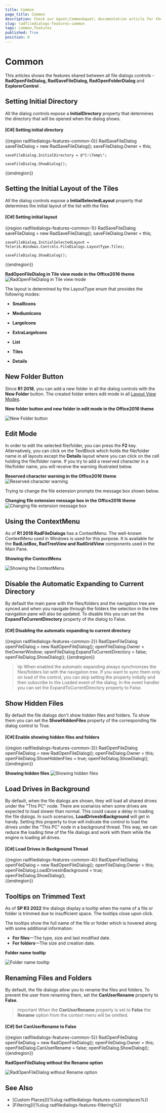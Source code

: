 ```yaml
---
title: Common
page_title: Common
description: Check our &quot;Common&quot; documentation article for the RadFileDialogs {{ site.framework_name }} control.
slug: radfiledialogs-features-common
tags: common,features
published: True
position: 0
---
```


# Common

This articles shows the features shared between all file dialogs controls - __RadOpenFileDialog, RadSaveFileDialog, RadOpenFolderDialog__ and __ExplorerControl__ .

## Setting Initial Directory

All the dialog controls expose a __InitialDirectory__ property that determines the directory that will be opened when the dialog shows.

#### __[C#] Setting initial directory__ 
{{region radfiledialogs-features-common-0}}
	RadSaveFileDialog saveFileDialog = new RadSaveFileDialog();	
	saveFileDialog.Owner = this;
	
	saveFileDialog.InitialDirectory = @"C:\Temp\";
	
	saveFileDialog.ShowDialog();	
{{endregion}}

## Setting the Initial Layout of the Tiles

All the dialog controls expose a __InitialSelectedLayout__ property that determines the initial layout of the list with the files

#### __[C#] Setting initial layout__ 
{{region radfiledialogs-features-common-1}}
	RadSaveFileDialog saveFileDialog = new RadSaveFileDialog();	
	saveFileDialog.Owner = this;
	
	saveFileDialog.InitialSelectedLayout = Telerik.Windows.Controls.FileDialogs.LayoutType.Tiles;
	
	saveFileDialog.ShowDialog();	
{{endregion}}

**RadOpenFileDialog in Tile view mode in the Office2016 theme**
![RadOpenFileDialog in Tile view mode](images/FileDialogs_TileViewMode.png)

The layout is determined by the LayoutType enum that provides the following modes:

* __SmallIcons__

* __MediumIcons__

* __LargeIcons__

* __ExtraLargeIcons__

* __List__

* __Tiles__

* __Details__

## New Folder Button

Since __R1 2018__, you can add a new folder in all the dialog controls with the __New Folder__ button. The created folder enters edit mode in all [Layout View Modes](#setting-the-initial-layout-of-the-tiles). 

**New folder button and new folder in edit mode in the Office2016 theme**

![New Folder button](images/FileDialogs_NewFolder.png)

## Edit Mode

In order to edit the selected file/folder, you can press the __F2__ key. Alternatively, you can click on the TextBlock which holds the file/folder name in all layouts except the **Details** layout where you can click on the cell holding the file/folder name. If you try to add a reserved character in a file/folder name, you will receive the warning illustrated below.

**Reserved character warning in the Office2016 theme**
![Reserved character warning](images/FileDialogs_EditMode.png)

Trying to change the file extension prompts the message box shown below.

**Changing file extension message box in the Office2016 theme** 
![Changing file extension message box](images/FileDialogs_ChangeFileExtensionMessageBox.png)

## Using the ContextMenu

As of __R1 2018 RadFileDialogs__ has a ContextMenu. The well-known ContextMenu used in Windows is used for this purpose. It is available for the __RadListBox, RadTreeView and RadGridView__ components used in the Main Pane.

**Showing the ContextMenu**

![Showing the ContextMenu](images/FileDialogs_ContextMenu.png)

## Disable the Automatic Expanding to Current Directory
By default the main pane with the files/folders and the navigation tree are synced and when you navigate through the folders the selection in the tree navigation pane will also be updated. To disable this you can set the __ExpandToCurrentDirectory__ property of the dialog to False.

#### __[C#] Disabling the automatic expanding to current directory__ 
{{region radfiledialogs-features-common-2}}
	RadOpenFileDialog openFileDialog = new RadOpenFileDialog();
	openFileDialog.Owner = theOwnerWindow;
	openFileDialog.ExpandToCurrentDirectory = false;
	openFileDialog.ShowDialog();
{{endregion}}

>tip When enabled the automatic expanding always synchronizes the files/folders list with the navigation tree. If you want to sync them only on load of the control, you can skip setting the property initially and then subscribe to the Loaded event of the dialog. In the event handler you can set the ExpandToCurrentDirectory property to False.

## Show Hidden Files

By default the file dialogs don't show hidden files and folders. To show them you can set the __ShowHiddenFiles__ property of the corresponding file dialog control to True.

#### __[C#] Enable showing hidden files and folders__ 
{{region radfiledialogs-features-common-3}}
	RadOpenFileDialog openFileDialog = new RadOpenFileDialog();
	openFileDialog.Owner = this;
	openFileDialog.ShowHiddenFiles = true;
	openFileDialog.ShowDialog();            
{{endregion}}

**Showing hidden files**
![Showing hidden files](images/radfiledialogs-features-common-0.png)

## Load Drives in Background

By default, when the file dialogs are shown, they will load all shared drives under the "This PC" node. There are scenarios when some drives are expected to load slower than normal. This could cause a delay in loading the file dialogs. In such scenarios, __LoadDrivesInBackground__ will get in handy. Setting this property to true will indicate the control to load the drives under the "This PC" node in a background thread. This way, we can reduce the loading time of the file dialogs and work with them while the engine is loading all drives.

#### __[C#] Load Drives in Background Thread__ 
{{region radfiledialogs-features-common-4}}
	RadOpenFileDialog openFileDialog = new RadOpenFileDialog();
	openFileDialog.Owner = this;
	openFileDialog.LoadDrivesInBackground = true;
	openFileDialog.ShowDialog();            
{{endregion}}

## Tooltips on Trimmed Text

As of **SP R3 2022** the dialogs display a tooltip when the name of a file or folder is trimmed due to insufficient space. The tooltips close upon click.

The tooltips show the full name of the file or folder which is hovered along with some additional information:

* **For files**&mdash;The type, size and last modified date.
* **For folders**&mdash;The size and creation date.

**Folder name tooltip**

![Folder name tooltip](images/radfiledialogs-features-common-tooltips.png)

## Renaming Files and Folders

By default, the file dialogs allow you to rename the files and folders. To prevent the user from renaming them, set the __CanUserRename__ property to __False__. 

>important When the __CanUserRename__ property is set to __False__ the __Rename__ option from the context menu will be omitted.

#### __[C#] Set CanUserRename to False__
{{region radfiledialogs-features-common-5}}
	RadOpenFileDialog openFileDialog = new RadOpenFileDialog();
	openFileDialog.Owner = this;
	openFileDialog.CanUserRename = false;
	openFileDialog.ShowDialog();
{{endregion}}

__RadOpenFileDialog without the Rename option__

![RadOpenFileDialog without Rename option](images/radfiledialogs-features-common-contextmenu.png)

## See Also 
* [Custom Places]({%slug radfiledialogs-features-customplaces%})
* [Filtering]({%slug radfiledialogs-features-filtering%})